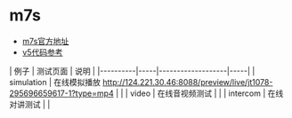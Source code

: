 <h1 id="m7s"> m7s </h1>

- [m7s官方地址](https://monibuca.com)
- [v5代码参考](./example/v5/main.go)


| 例子 |  测试页面  | 说明 |
|----------|-----|-------------------|-----|
| simulation | 在线模拟播放  http://124.221.30.46:8088/preview/live/jt1078-295696659617-1?type=mp4 |   |
| video | 在线音视频测试 |   |
| intercom | 在线对讲测试 |   |

